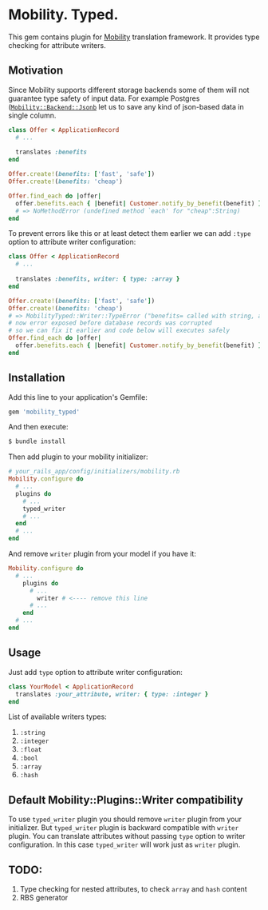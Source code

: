 # Mobility. Typed.

This gem contains plugin for [Mobility](https://github.com/shioyama/mobility) translation framework. 
It provides type checking for attribute writers.

## Motivation

Since Mobility supports different storage backends some of them will not
guarantee type safety of input data. For example Postgres
([`Mobility::Backend::Jsonb`](http://www.rubydoc.info/gems/mobility/Mobility/Backends/Jsonb)
let us to save any kind of json-based data in single column.

```ruby
class Offer < ApplicationRecord
  # ...
   
  translates :benefits
end

Offer.create!(benefits: ['fast', 'safe'])
Offer.create!(benefits: 'cheap')

Offer.find_each do |offer|
  offer.benefits.each { |benefit| Customer.notify_by_benefit(benefit) }
  # => NoMethodError (undefined method `each' for "cheap":String)
end
```

To prevent errors like this or at least detect them earlier we can add
`:type` option to attribute writer configuration:

```ruby
class Offer < ApplicationRecord
  # ...
   
  translates :benefits, writer: { type: :array }
end

Offer.create!(benefits: ['fast', 'safe'])
Offer.create!(benefits: 'cheap')
# => MobilityTyped::Writer::TypeError ("benefits= called with string, array expected")
# now error exposed before database records was corrupted
# so we can fix it earlier and code below will executes safely 
Offer.find_each do |offer|
  offer.benefits.each { |benefit| Customer.notify_by_benefit(benefit) }
end
```

## Installation

Add this line to your application's Gemfile:

```ruby
gem 'mobility_typed'
```

And then execute:

```sh
$ bundle install
```

Then add plugin to your mobility initializer:

```ruby
# your_rails_app/config/initializers/mobility.rb
Mobility.configure do
  # ...
  plugins do
    # ...
    typed_writer
    # ...
  end
  # ...
end
```
And remove `writer` plugin from your model if you have it:

```ruby
Mobility.configure do
  # ...
    plugins do
      # ...
        writer # <---- remove this line
      # ...
    end
  # ...
end
```

## Usage

Just add `type` option to attribute writer configuration:

```ruby
class YourModel < ApplicationRecord
  translates :your_attribute, writer: { type: :integer }
end
```

List of available writers types:
1) `:string`
2) `:integer`
3) `:float`
4) `:bool`
5) `:array`
6) `:hash`

## Default Mobility::Plugins::Writer compatibility

To use `typed_writer` plugin you should remove `writer` plugin from your initializer. 
But `typed_writer` plugin is backward compatible with `writer` plugin. You can translate attributes 
without passing `type` option to writer configuration. In this case `typed_writer` will work just as `writer` plugin.


## TODO:

1) Type checking for nested attributes, to check `array` and `hash` content
2) RBS generator
